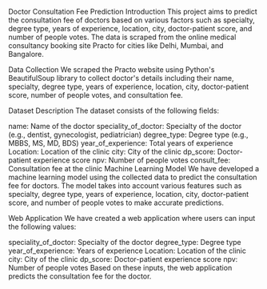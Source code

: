 Doctor Consultation Fee Prediction
Introduction
This project aims to predict the consultation fee of doctors based on various factors such as specialty, degree type, years of experience, location, city, doctor-patient score, and number of people votes. The data is scraped from the online medical consultancy booking site Practo for cities like Delhi, Mumbai, and Bangalore.

Data Collection
We scraped the Practo website using Python's BeautifulSoup library to collect doctor's details including their name, specialty, degree type, years of experience, location, city, doctor-patient score, number of people votes, and consultation fee.

Dataset Description
The dataset consists of the following fields:

name: Name of the doctor
speciality_of_doctor: Specialty of the doctor (e.g., dentist, gynecologist, pediatrician)
degree_type: Degree type (e.g., MBBS, MS, MD, BDS)
year_of_experience: Total years of experience
Location: Location of the clinic
city: City of the clinic
dp_score: Doctor-patient experience score
npv: Number of people votes
consult_fee: Consultation fee at the clinic
Machine Learning Model
We have developed a machine learning model using the collected data to predict the consultation fee for doctors. The model takes into account various features such as specialty, degree type, years of experience, location, city, doctor-patient score, and number of people votes to make accurate predictions.

Web Application
We have created a web application where users can input the following values:

speciality_of_doctor: Specialty of the doctor
degree_type: Degree type
year_of_experience: Years of experience
Location: Location of the clinic
city: City of the clinic
dp_score: Doctor-patient experience score
npv: Number of people votes
Based on these inputs, the web application predicts the consultation fee for the doctor.
